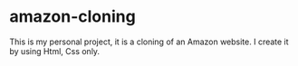 # amazon-cloning
This is my personal project, it is a cloning of an Amazon website. I create it by using Html, Css only.
